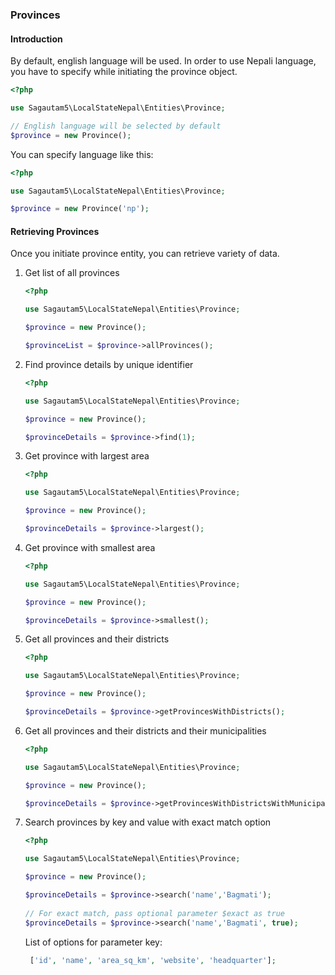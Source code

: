 ### Provinces

#### Introduction
By default, english language will be used. In order to use Nepali language, you have to specify while initiating the province object.

```php
<?php

use Sagautam5\LocalStateNepal\Entities\Province;

// English language will be selected by default
$province = new Province();

```

You can specify language like this:

```php
<?php

use Sagautam5\LocalStateNepal\Entities\Province;

$province = new Province('np');
```

#### Retrieving Provinces

Once you initiate province entity, you can retrieve variety of data.

1. Get list of all provinces  
    ```php
    <?php
    
    use Sagautam5\LocalStateNepal\Entities\Province;
    
    $province = new Province();
    
    $provinceList = $province->allProvinces();
    ```

2. Find province details by unique identifier

    ```php
    <?php
    
    use Sagautam5\LocalStateNepal\Entities\Province;
    
    $province = new Province();
    
    $provinceDetails = $province->find(1);
    ```

3. Get province with largest area

    ```php
    <?php
    
    use Sagautam5\LocalStateNepal\Entities\Province;
    
    $province = new Province();
    
    $provinceDetails = $province->largest();
    ```
   
4. Get province with smallest area

    ```php
    <?php
    
    use Sagautam5\LocalStateNepal\Entities\Province;
    
    $province = new Province();
    
    $provinceDetails = $province->smallest();
    ```
   
5. Get all provinces and their districts

    ```php
    <?php
    
    use Sagautam5\LocalStateNepal\Entities\Province;
    
    $province = new Province();
    
    $provinceDetails = $province->getProvincesWithDistricts();
    ```
   
6. Get all provinces and their districts and their municipalities

    ```php
    <?php
    
    use Sagautam5\LocalStateNepal\Entities\Province;
    
    $province = new Province();
    
    $provinceDetails = $province->getProvincesWithDistrictsWithMunicipalities();
    ```
   
7. Search provinces by key and value with exact match option
      
      ```php
      <?php
      
      use Sagautam5\LocalStateNepal\Entities\Province;
      
      $province = new Province();
     
      $provinceDetails = $province->search('name','Bagmati');
       
      // For exact match, pass optional parameter $exact as true 
      $provinceDetails = $province->search('name','Bagmati', true);
   
      ```
   
   List of options for parameter key:
   
   ```php
    ['id', 'name', 'area_sq_km', 'website', 'headquarter'];
    ```         